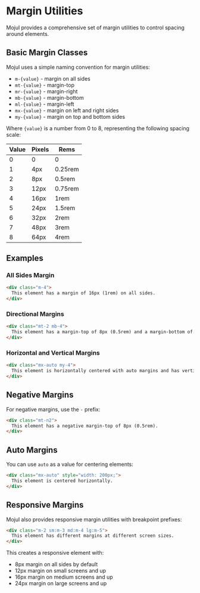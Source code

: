 # Margin Utilities

Mojul provides a comprehensive set of margin utilities to control spacing around elements.

## Basic Margin Classes

Mojul uses a simple naming convention for margin utilities:

- `m-{value}` - margin on all sides
- `mt-{value}` - margin-top
- `mr-{value}` - margin-right
- `mb-{value}` - margin-bottom
- `ml-{value}` - margin-left
- `mx-{value}` - margin on left and right sides
- `my-{value}` - margin on top and bottom sides

Where `{value}` is a number from 0 to 8, representing the following spacing scale:

| Value | Pixels | Rems |
|-------|--------|------|
| 0     | 0      | 0    |
| 1     | 4px    | 0.25rem |
| 2     | 8px    | 0.5rem |
| 3     | 12px   | 0.75rem |
| 4     | 16px   | 1rem |
| 5     | 24px   | 1.5rem |
| 6     | 32px   | 2rem |
| 7     | 48px   | 3rem |
| 8     | 64px   | 4rem |

## Examples

### All Sides Margin

```html
<div class="m-4">
  This element has a margin of 16px (1rem) on all sides.
</div>
```

### Directional Margins

```html
<div class="mt-2 mb-4">
  This element has a margin-top of 8px (0.5rem) and a margin-bottom of 16px (1rem).
</div>
```

### Horizontal and Vertical Margins

```html
<div class="mx-auto my-4">
  This element is horizontally centered with auto margins and has vertical margins of 16px (1rem).
</div>
```

## Negative Margins

For negative margins, use the `-` prefix:

```html
<div class="mt-n2">
  This element has a negative margin-top of 8px (0.5rem).
</div>
```

## Auto Margins

You can use `auto` as a value for centering elements:

```html
<div class="mx-auto" style="width: 200px;">
  This element is centered horizontally.
</div>
```

## Responsive Margins

Mojul also provides responsive margin utilities with breakpoint prefixes:

```html
<div class="m-2 sm:m-3 md:m-4 lg:m-5">
  This element has different margins at different screen sizes.
</div>
```

This creates a responsive element with:
- 8px margin on all sides by default
- 12px margin on small screens and up
- 16px margin on medium screens and up
- 24px margin on large screens and up